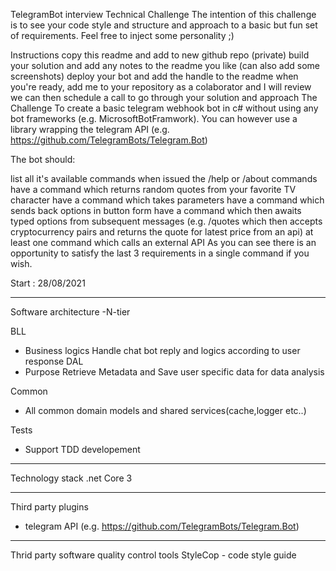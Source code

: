 TelegramBot interview Technical Challenge
The intention of this challenge is to see your code style and structure and approach to a basic but fun set of requirements. Feel free to inject some personality ;)

Instructions
copy this readme and add to new github repo (private)
build your solution and add any notes to the readme you like (can also add some screenshots)
deploy your bot and add the handle to the readme
when you're ready, add me to your repository as a colaborator and I will review
we can then schedule a call to go through your solution and approach
The Challenge
To create a basic telegram webhook bot in c# without using any bot frameworks (e.g. MicrosoftBotFramwork). You can however use a library wrapping the telegram API (e.g. https://github.com/TelegramBots/Telegram.Bot)

The bot should:

list all it's available commands when issued the /help or /about commands
have a command which returns random quotes from your favorite TV character
have a command which takes parameters
have a command which sends back options in button form
have a command which then awaits typed options from subsequent messages (e.g. /quotes which then accepts cryptocurrency pairs and returns the quote for latest price from an api)
at least one command which calls an external API
As you can see there is an opportunity to satisfy the last 3 requirements in a single command if you wish.

Start : 28/08/2021

-------------------------------------------------------------------------------
Software architecture
 -N-tier 

 BLL
  - Business logics 
      Handle chat bot reply and logics according to user response 
 DAL
  - Purpose
       Retrieve Metadata and Save user specific data for data analysis 

 Common
  - All common domain models and shared services(cache,logger etc..)

 Tests
  - Support TDD developement 
--------------------------------------------------------------------------------

Technology stack
.net Core 3

--------------------------------------------------------------------------------

Third party plugins
 -  telegram API (e.g. https://github.com/TelegramBots/Telegram.Bot)

 -------------------------------------------------------------------------------

 Thrid party software quality control tools 
   StyleCop - code style guide 
